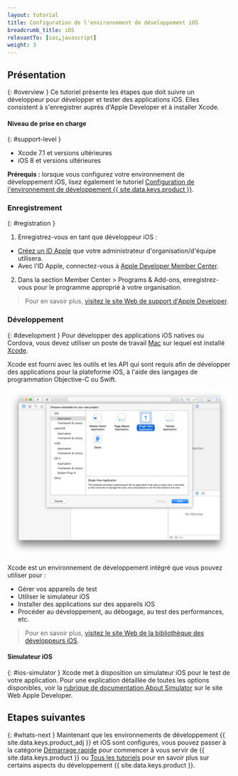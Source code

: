 ```yaml
---
layout: tutorial
title: Configuration de l'environnement de développement iOS
breadcrumb_title: iOS
relevantTo: [ios,javascript]
weight: 3
---
```

<!-- NLS_CHARSET=UTF-8 -->
## Présentation
{: #overview }
Ce tutoriel présente les étapes que doit suivre un développeur pour développer et tester des applications iOS. Elles consistent à s'enregistrer auprès d'Apple Developer et à installer Xcode. 

#### Niveau de prise en charge
{: #support-level }

* Xcode 7.1 et versions ultérieures 
* iOS 8 et versions ultérieures 

**Prérequis :** lorsque vous configurez votre environnement de développement iOS, lisez également le tutoriel [Configuration de l'environnement de développement {{ site.data.keys.product }}](../mobilefirst/). 

### Enregistrement
{: #registration }
1. Enregistrez-vous en tant que développeur iOS : 
 - [Créez un ID Apple](https://appleid.apple.com/account) que votre administrateur d'organisation/d'équipe utilisera. 
 - Avec l'ID Apple, connectez-vous à [Apple Developer Member Center](https://developer.apple.com/).
2. Dans la section Member Center > Programs &amp; Add-ons, enregistrez-vous pour le programme approprié à votre organisation.


> Pour en savoir plus, [visitez le site Web de support d'Apple Developer](https://developer.apple.com/support/). 

### Développement
{: #development }
Pour développer des applications iOS natives ou Cordova, vous devez utiliser un poste de travail [Mac](https://www.apple.com/mac/) sur lequel est installé [Xcode](https://developer.apple.com/xcode/).


Xcode est fourni avec les outils et les API qui sont requis afin de développer des applications pour la plateforme iOS, à l'aide des langages de programmation Objective-C ou Swift. </p>

![Environnement de développement intégré xcode](xcode.png)

Xcode est un environnement de développement intégré que vous pouvez utiliser pour : 

- Gérer vos appareils de test 
- Utiliser le simulateur iOS 
- Installer des applications sur des appareils iOS 
- Procéder au développement, au débogage, au test des performances, etc. 

> Pour en savoir plus, [visitez le site Web de la bibliothèque des développeurs iOS](https://developer.apple.com/library/ios/navigation/). 

#### Simulateur iOS
{: #ios-simulator }
Xcode met à disposition un simulateur iOS pour le test de votre application. Pour une explication détaillée de toutes les options disponibles, voir la [rubrique de documentation About Simulator](https://developer.apple.com/library/ios/documentation/IDEs/Conceptual/iOS_Simulator_Guide/Introduction/Introduction.html) sur le site Web Apple Developer. 

## Etapes suivantes 
{: #whats-next }
Maintenant que les environnements de développement {{ site.data.keys.product_adj }} et iOS sont configurés, vous pouvez passer à la catégorie [Démarrage rapide](../../../quick-start/ios/) pour commencer à vous servir de {{ site.data.keys.product }} ou [Tous les tutoriels](../../../all-tutorials) pour en savoir plus sur certains aspects du développement {{ site.data.keys.product }}. 

